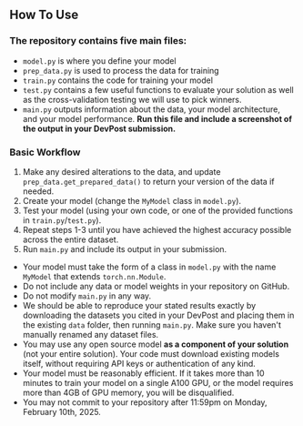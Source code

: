 

## How To Use
### The repository contains five main files:
- `model.py` is where you define your model
- `prep_data.py` is used to process the data for training
- `train.py` contains the code for training your model
- `test.py` contains a few useful functions to evaluate your solution
as well as the cross-validation testing we will use to pick winners.
- `main.py` outputs information about the data, your model architecture,
and your model performance. **Run this file and include a screenshot of the output
in your DevPost submission.**

### Basic Workflow
1. Make any desired alterations to the data, and update `prep_data.get_prepared_data()`
to return your version of the data if needed.
2. Create your model (change the `MyModel` class in `model.py`).
3. Test your model (using your own code, or one of the provided functions in `train.py`/`test.py`).
4. Repeat steps 1-3 until you have achieved the highest accuracy possible across the entire dataset.
5. Run `main.py` and include its output in your submission.


- Your model must take the form of a class in `model.py` with the name `MyModel` that extends `torch.nn.Module`.
- Do not include any data or model weights in your repository on GitHub.
- Do not modify `main.py` in any way.
- We should be able to reproduce your stated results exactly by
downloading the datasets you cited in your DevPost and placing them in the existing `data` folder, then running 
`main.py`. Make sure you haven't manually renamed any dataset files.
- You may use any open source model **as a component of your solution** (not your entire solution). Your code must download existing models itself,
without requiring API keys or authentication of any kind.
- Your model must be reasonably efficient. If it takes more than 10 minutes to train your model on a single A100 GPU,
or the model requires more than 4GB of GPU memory, you will be disqualified.
- You may not commit to your repository after 11:59pm on Monday, February 10th, 2025.
